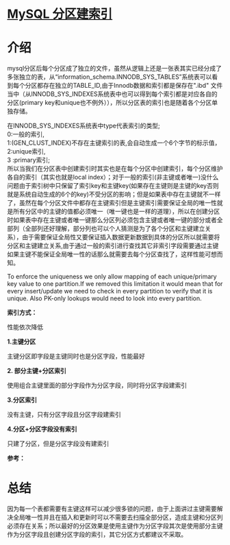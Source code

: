 # [MySQL 分区建索引][0]

# 介绍 

mysql分区后每个分区成了独立的文件，虽然从逻辑上还是一张表其实已经分成了多张独立的表，从“information_schema.INNODB_SYS_TABLES”系统表可以看到每个分区都存在独立的TABLE_ID,由于Innodb数据和索引都是保存在".ibd" 文件当中（从INNODB_SYS_INDEXES系统表中也可以得到每个索引都是对应各自的分区(primary key和unique也不例外）），所以分区表的索引也是随着各个分区单独存储。

在INNODB_SYS_INDEXES系统表中type代表索引的类型;  
0:一般的索引,  
1:(GEN_CLUST_INDEX)不存在主键索引的表,会自动生成一个6个字节的标示值，  
2:unique索引,  
3 :primary索引;  
所以当我们在分区表中创建索引时其实也是在每个分区中创建索引，每个分区维护各自的索引（其实也就是local index）；对于一般的索引(非主键或者唯一)没什么问题由于索引树中只保留了索引key和主键key(如果存在主键则是主键的key否则就是系统自动生成的6个的key)不受分区的影响；但是如果表中存在主键就不一样了，虽然在每个分区文件中都存在主键索引但是主键索引需要保证全局的唯一性就是所有分区中的主键的值都必须唯一（唯一键也是一样的道理），所以在创建分区时如果表中存在主键或者唯一键那么分区列必须包含主键或者唯一键的部分或者全部列（全部列还好理解，部分列也可以个人猜测是为了各个分区和主键建立关系），由于需要保证全局性又要保证插入数据更新数据到具体的分区所以就需要将分区和主键建立关系,由于通过一般的索引进行查找其它非索引字段需要通过主键如果主键不能保证全局唯一性的话那么就需要去每个分区查找了，这样性能可想而知。

To enforce the uniqueness we only allow mapping of each unique/primary key value to one partition.If we removed this limitation it would mean that for every insert/update we need to check in every partition to verify that it is unique. Also PK-only lookups would need to look into every partition.

**索引方式：**

性能依次降低

**1.主键分区**

主键分区即字段是主键同时也是分区字段，性能最好

**2. 部分主键+分区索引**

使用组合主键里面的部分字段作为分区字段，同时将分区字段建索引

**3.分区索引**

没有主键，只有分区字段且分区字段建索引

**4.分区+分区字段没有索引**

只建了分区，但是分区字段没有建索引

**参考：**



# **总结** 

因为每一个表都需要有主键这样可以减少很多锁的问题，由于上面讲过主键需要解决全局唯一性并且在插入和更新时可以不需要去扫描全部分区，造成主键和分区列必须存在关系；所以最好的分区效果是使用主键作为分区字段其次是使用部分主键作为分区字段且创建分区字段的索引，其它分区方式都建议不采取。

[0]: http://www.cnblogs.com/chenmh/p/5761995.html

